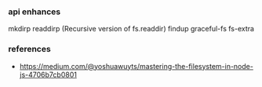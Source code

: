 

### api enhances

mkdirp
readdirp (Recursive version of fs.readdir)
findup
graceful-fs
fs-extra



### references
  - https://medium.com/@yoshuawuyts/mastering-the-filesystem-in-node-js-4706b7cb0801
